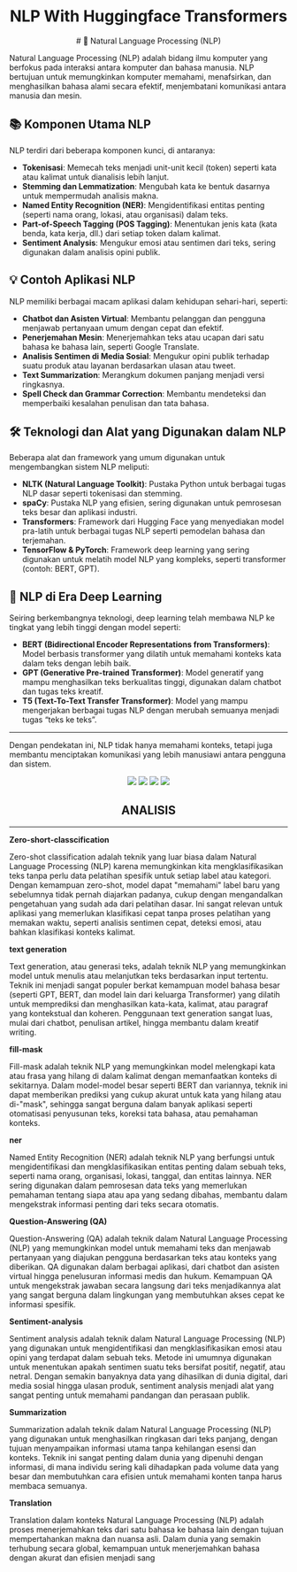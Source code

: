 <h1 align="center"> NLP With Huggingface Transformers </h1>
<p align="center"> # 🧠 Natural Language Processing (NLP)

Natural Language Processing (NLP) adalah bidang ilmu komputer yang berfokus pada interaksi antara komputer dan bahasa manusia. NLP bertujuan untuk memungkinkan komputer memahami, menafsirkan, dan menghasilkan bahasa alami secara efektif, menjembatani komunikasi antara manusia dan mesin.

## 📚 Komponen Utama NLP

NLP terdiri dari beberapa komponen kunci, di antaranya:
- **Tokenisasi**: Memecah teks menjadi unit-unit kecil (token) seperti kata atau kalimat untuk dianalisis lebih lanjut.
- **Stemming dan Lemmatization**: Mengubah kata ke bentuk dasarnya untuk mempermudah analisis makna.
- **Named Entity Recognition (NER)**: Mengidentifikasi entitas penting (seperti nama orang, lokasi, atau organisasi) dalam teks.
- **Part-of-Speech Tagging (POS Tagging)**: Menentukan jenis kata (kata benda, kata kerja, dll.) dari setiap token dalam kalimat.
- **Sentiment Analysis**: Mengukur emosi atau sentimen dari teks, sering digunakan dalam analisis opini publik.

## 💡 Contoh Aplikasi NLP

NLP memiliki berbagai macam aplikasi dalam kehidupan sehari-hari, seperti:
- **Chatbot dan Asisten Virtual**: Membantu pelanggan dan pengguna menjawab pertanyaan umum dengan cepat dan efektif.
- **Penerjemahan Mesin**: Menerjemahkan teks atau ucapan dari satu bahasa ke bahasa lain, seperti Google Translate.
- **Analisis Sentimen di Media Sosial**: Mengukur opini publik terhadap suatu produk atau layanan berdasarkan ulasan atau tweet.
- **Text Summarization**: Merangkum dokumen panjang menjadi versi ringkasnya.
- **Spell Check dan Grammar Correction**: Membantu mendeteksi dan memperbaiki kesalahan penulisan dan tata bahasa.

## 🛠️ Teknologi dan Alat yang Digunakan dalam NLP

Beberapa alat dan framework yang umum digunakan untuk mengembangkan sistem NLP meliputi:
- **NLTK (Natural Language Toolkit)**: Pustaka Python untuk berbagai tugas NLP dasar seperti tokenisasi dan stemming.
- **spaCy**: Pustaka NLP yang efisien, sering digunakan untuk pemrosesan teks besar dan aplikasi industri.
- **Transformers**: Framework dari Hugging Face yang menyediakan model pra-latih untuk berbagai tugas NLP seperti pemodelan bahasa dan terjemahan.
- **TensorFlow & PyTorch**: Framework deep learning yang sering digunakan untuk melatih model NLP yang kompleks, seperti transformer (contoh: BERT, GPT).

## 🚀 NLP di Era Deep Learning

Seiring berkembangnya teknologi, deep learning telah membawa NLP ke tingkat yang lebih tinggi dengan model seperti:
- **BERT (Bidirectional Encoder Representations from Transformers)**: Model berbasis transformer yang dilatih untuk memahami konteks kata dalam teks dengan lebih baik.
- **GPT (Generative Pre-trained Transformer)**: Model generatif yang mampu menghasilkan teks berkualitas tinggi, digunakan dalam chatbot dan tugas teks kreatif.
- **T5 (Text-To-Text Transfer Transformer)**: Model yang mampu mengerjakan berbagai tugas NLP dengan merubah semuanya menjadi tugas “teks ke teks”.

---

Dengan pendekatan ini, NLP tidak hanya memahami konteks, tetapi juga membantu menciptakan komunikasi yang lebih manusiawi antara pengguna dan sistem. </p>
<div align="center">

<img src="https://img.shields.io/badge/python-3670A0?style=for-the-badge&logo=python&logoColor=ffdd54">
<img src="https://img.shields.io/badge/scikit--learn-%23F7931E.svg?style=for-the-badge&logo=scikit-learn&logoColor=white">
<img src="https://img.shields.io/badge/pandas-%23150458.svg?style=for-the-badge&logo=pandas&logoColor=white">
<img src="https://img.shields.io/badge/numpy-%23013243.svg?style=for-the-badge&logo=numpy&logoColor=white">

</div>

<h2 align="center"> ANALISIS </h2>

---

**Zero-short-classcification**

Zero-shot classification adalah teknik yang luar biasa dalam Natural Language Processing (NLP) karena memungkinkan kita mengklasifikasikan teks tanpa perlu data pelatihan spesifik untuk setiap label atau kategori. Dengan kemampuan zero-shot, model dapat "memahami" label baru yang sebelumnya tidak pernah diajarkan padanya, cukup dengan mengandalkan pengetahuan yang sudah ada dari pelatihan dasar. Ini sangat relevan untuk aplikasi yang memerlukan klasifikasi cepat tanpa proses pelatihan yang memakan waktu, seperti analisis sentimen cepat, deteksi emosi, atau bahkan klasifikasi konteks kalimat.

**text generation**

Text generation, atau generasi teks, adalah teknik NLP yang memungkinkan model untuk menulis atau melanjutkan teks berdasarkan input tertentu. Teknik ini menjadi sangat populer berkat kemampuan model bahasa besar (seperti GPT, BERT, dan model lain dari keluarga Transformer) yang dilatih untuk memprediksi dan menghasilkan kata-kata, kalimat, atau paragraf yang kontekstual dan koheren. Penggunaan text generation sangat luas, mulai dari chatbot, penulisan artikel, hingga membantu dalam kreatif writing.

**fill-mask**

Fill-mask adalah teknik NLP yang memungkinkan model melengkapi kata atau frasa yang hilang di dalam kalimat dengan memanfaatkan konteks di sekitarnya. Dalam model-model besar seperti BERT dan variannya, teknik ini dapat memberikan prediksi yang cukup akurat untuk kata yang hilang atau di-"mask", sehingga sangat berguna dalam banyak aplikasi seperti otomatisasi penyusunan teks, koreksi tata bahasa, atau pemahaman konteks.

**ner**

Named Entity Recognition (NER) adalah teknik NLP yang berfungsi untuk mengidentifikasi dan mengklasifikasikan entitas penting dalam sebuah teks, seperti nama orang, organisasi, lokasi, tanggal, dan entitas lainnya. NER sering digunakan dalam pemrosesan data teks yang memerlukan pemahaman tentang siapa atau apa yang sedang dibahas, membantu dalam mengekstrak informasi penting dari teks secara otomatis.

**Question-Answering (QA)**

Question-Answering (QA) adalah teknik dalam Natural Language Processing (NLP) yang memungkinkan model untuk memahami teks dan menjawab pertanyaan yang diajukan pengguna berdasarkan teks atau konteks yang diberikan. QA digunakan dalam berbagai aplikasi, dari chatbot dan asisten virtual hingga penelusuran informasi medis dan hukum. Kemampuan QA untuk mengekstrak jawaban secara langsung dari teks menjadikannya alat yang sangat berguna dalam lingkungan yang membutuhkan akses cepat ke informasi spesifik.

**Sentiment-analysis**

Sentiment analysis adalah teknik dalam Natural Language Processing (NLP) yang digunakan untuk mengidentifikasi dan mengklasifikasikan emosi atau opini yang terdapat dalam sebuah teks. Metode ini umumnya digunakan untuk menentukan apakah sentimen suatu teks bersifat positif, negatif, atau netral. Dengan semakin banyaknya data yang dihasilkan di dunia digital, dari media sosial hingga ulasan produk, sentiment analysis menjadi alat yang sangat penting untuk memahami pandangan dan perasaan publik.

**Summarization**

Summarization adalah teknik dalam Natural Language Processing (NLP) yang digunakan untuk menghasilkan ringkasan dari teks panjang, dengan tujuan menyampaikan informasi utama tanpa kehilangan esensi dan konteks. Teknik ini sangat penting dalam dunia yang dipenuhi dengan informasi, di mana individu sering kali dihadapkan pada volume data yang besar dan membutuhkan cara efisien untuk memahami konten tanpa harus membaca semuanya.

**Translation**

Translation dalam konteks Natural Language Processing (NLP) adalah proses menerjemahkan teks dari satu bahasa ke bahasa lain dengan tujuan mempertahankan makna dan nuansa asli. Dalam dunia yang semakin terhubung secara global, kemampuan untuk menerjemahkan bahasa dengan akurat dan efisien menjadi sang
